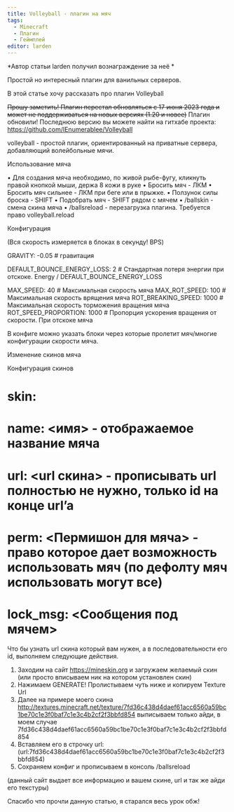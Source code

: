 ```yaml
---
title: Volleyball - плагин на мяч
tags:
  - Minecraft
  - Плагин
  - Геймплей
editor: larden
---
```

*Автор статьи larden получил вознаграждение за неё *

Простой но интересный плагин для ванильных серверов. 

В этой статье хочу рассказать про плагин Volleyball 

~~Прошу заметить! Плагин перестал обновляться с 17 июня 2023 года и может не поддерживаться на новых версиях (1.20 и новее)~~
Плагин обновили! Последнюю версию вы можете найти на гитхабе проекта:
https://github.com/IEnumerablee/Volleyball

volleyball - простой плагин, ориентированный на приватные сервера, добавляющий волейбольные мячи.

Использование мяча

 • Для создания мяча необходимо, по живой рыбе-фугу, кликнуть правой кнопкой мыши, держа 8 кожи в руке
 • Бросить мяч - ЛКМ
 • Бросить мяч сильнее - ЛКМ при беге или в прыжке.
 • Ползунок силы броска - SHIFT
 • Подобрать мяч - SHIFT рядом с мячем
 • /ballskin - смена скина мяча
 • /ballsreload - перезагрузка плагина. Требуется право volleyball.reload

Конфигурация

(Вся скорость измеряется в блоках в секунду! BPS)

GRAVITY: -0.05 # гравитация

DEFAULT_BOUNCE_ENERGY_LOSS: 2 # Стандартная потеря энергии при отскоке. Energy / DEFAULT_BOUNCE_ENERGY_LOSS

MAX_SPEED: 40 # Максимальная скорость мяча
MAX_ROT_SPEED: 100 # Максимальная скорость врящения мяча
ROT_BREAKING_SPEED: 1000 # Максимальная скорость торможения вращения мяча
ROT_SPEED_PROPORTION: 1000 # Пропорция ускорения вращения от скорости. При отскоке мяча

В конфиге можно указать блоки через которые пролетит мяч/многие конфигурации скорости мяча.

Изменение скинов мяча

Конфигурация скинов
# skin:
#   name: <имя> - отображаемое название мяча
#   url: <url скина> - прописывать url полностью не нужно, только id на конце url’a
#   perm: <Пермишон для мяча> - право которое дает возможность использовать мяч (по дефолту мяч использовать могут все)                                  
#   lock_msg: <Сообщения под мячем> 

Что бы узнать url скина который вам нужен, а в последовательности его id, выполняем следующие действия.

 
1. Заходим на сайт https://mineskin.org и загружаем желаемый скин (или просто вписываем ник на котором установлен скин)
 2. Нажимаем GENERATE! Пролистываем чуть ниже и копируем Texture Url
 3. Далее на примере моего скина  http://textures.minecraft.net/texture/7fd36c438d4daef61acc6560a59bc1be70c1e3f0baf7c1e3c4b2cf2f3bbfd854 выписываем только айди, в моем случае 7fd36c438d4daef61acc6560a59bc1be70c1e3f0baf7c1e3c4b2cf2f3bbfd854
 4. Вставляем его в строчку url: (url:7fd36c438d4daef61acc6560a59bc1be70c1e3f0baf7c1e3c4b2cf2f3bbfd854)
 5. Сохраняем конфиг и прописываем в консоль /ballsreload

(данный сайт выдает все информацию и вашем скине, url и так же айди его текстуры)

Спасибо что прочли данную статью, я старался весь урок обж!
